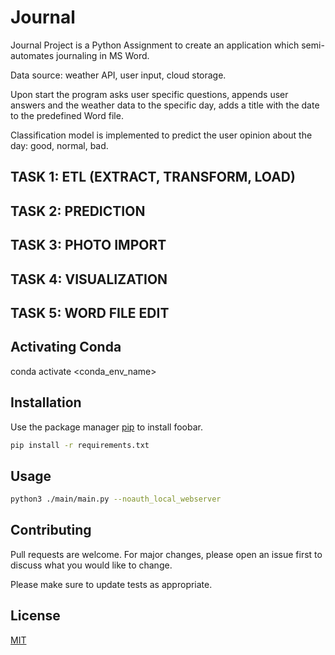 # Journal

Journal Project is a Python Assignment to create an application which semi-automates journaling in MS Word.

Data source: weather API, user input, cloud storage.

Upon start the program asks user specific questions, appends user answers and the weather data to the specific day, adds a title with the date to the predefined Word file.

Classification model is implemented to predict the user opinion about the day: good, normal, bad.

## TASK 1: ETL (EXTRACT, TRANSFORM, LOAD)
## TASK 2: PREDICTION
## TASK 3: PHOTO IMPORT
## TASK 4: VISUALIZATION
## TASK 5: WORD FILE EDIT

## Activating Conda 

conda activate <conda_env_name>

## Installation

Use the package manager [pip](https://pip.pypa.io/en/stable/) to install foobar.

```bash
pip install -r requirements.txt
```

## Usage

```bash
python3 ./main/main.py --noauth_local_webserver
```

## Contributing

Pull requests are welcome. For major changes, please open an issue first
to discuss what you would like to change.

Please make sure to update tests as appropriate.

## License

[MIT](https://choosealicense.com/licenses/mit/)